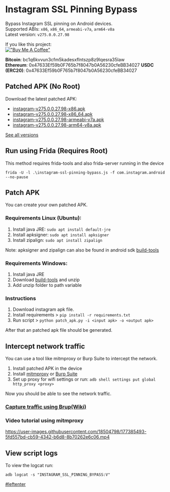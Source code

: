 # Instagram SSL Pinning Bypass

Bypass Instagram SSL pinning on Android devices.  
Supported ABIs: `x86`, `x86_64`, `armeabi-v7a`, `arm64-v8a`  
Latest version: `v275.0.0.27.98`

If you like this project:  
[!["Buy Me A Coffee"](https://www.buymeacoffee.com/assets/img/custom_images/orange_img.png)](https://www.buymeacoffee.com/eltimusa4q)

**Bitcoin**: bc1q6kvvun3cfm5kadesxflntszp8z9lqesra35law  
**Ethereum**: 0x47633Ef59b0F765b7f8047b0A56230cfeBB34027
**USDC (ERC20)**: 0x47633Ef59b0F765b7f8047b0A56230cfeBB34027
## Patched APK (No Root)

Download the latest patched APK: 
+ [instagram-v275.0.0.27.98-x86.apk](https://github.com/Eltion/Instagram-SSL-Pinning-Bypass/releases/download/v275.0.0.27.98/instagram-v275.0.0.27.98-x86.apk)
+ [instagram-v275.0.0.27.98-x86_64.apk](https://github.com/Eltion/Instagram-SSL-Pinning-Bypass/releases/download/v275.0.0.27.98/instagram-v275.0.0.27.98-x86_64.apk)
+ [instagram-v275.0.0.27.98-armeabi-v7a.apk](https://github.com/Eltion/Instagram-SSL-Pinning-Bypass/releases/download/v275.0.0.27.98/instagram-v275.0.0.27.98-armeabi-v7a.apk)
+ [instagram-v275.0.0.27.98-arm64-v8a.apk](https://github.com/Eltion/Instagram-SSL-Pinning-Bypass/releases/download/v275.0.0.27.98/instagram-v275.0.0.27.98-arm64-v8a.apk)

[See all versions](https://github.com/Eltion/Instagram-SSL-Pinning-Bypass/releases/)

## Run using Frida (Requires Root)

This method requires frida-tools and also frida-server running in the device
```
frida -U -l .\instagram-ssl-pinning-bypass.js -f com.instagram.android --no-pause
```

## Patch APK

You can create your own patched APK. 


### Requirements Linux (Ubuntu):
1. Install java JRE: `sudo apt install default-jre`
2. Install apksigner: `sudo apt install apksigner`
3. Install zipalign: `sudo apt install zipalign`  

Note: apksigner and zipalign can also be found in android sdk [build-tools](https://dl.google.com/android/repository/build-tools_r30.0.1-linux.zip)

### Requirements Windows:
1. Install java JRE
2. Download [build-tools](https://dl.google.com/android/repository/build-tools_r30.0.1-windows.zip) and unzip
3. Add unzip folder to path variable

### Instructions

1. Download instagram apk file.
2. Install requirements > `pip install -r requirements.txt`
3. Run script > `python patch_apk.py -i <input apk> -o <output apk>`

After that an patched apk file should be generated.

## Intercept network traffic

You can use a tool like mitmproxy or Burp Suite to intercept the network.

1. Install patched APK in the device
2. Install [mitmproxy](https://mitmproxy.org/) or [Burp Suite](https://portswigger.net/burp)
3. Set up proxy for wifi settings or run: `adb shell settings put global http_proxy <proxy>`

Now you should be able to see the network traffic.

### [Capture traffic using Brup(Wiki)](https://github.com/Eltion/Instagram-SSL-Pinning-Bypass/wiki/Capture-packets-using-Brup-Suite)

### Video tutorial using mitmproxy
https://user-images.githubusercontent.com/18504798/177385493-5fd557bd-cb59-4342-b6d8-8b70262e6c06.mp4


## View script logs
To view the logcat run:
```
adb logcat -s "INSTAGRAM_SSL_PINNING_BYPASS:V"
```

[#leftenter](#leftenter)
